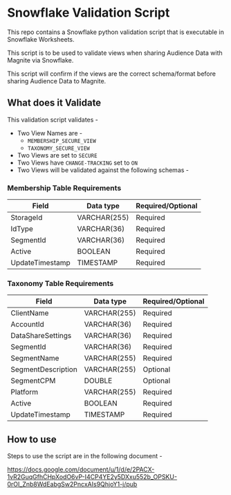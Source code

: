 # Snowflake Validation Script

This repo contains a Snowflake python validation script that is executable in Snowflake Worksheets.

This script is to be used to validate views when sharing Audience Data with Magnite via Snowflake.

This script will confirm if the views are the correct schema/format before sharing Audience Data to Magnite.
 

## What does it Validate
This validation script validates -
  - Two View Names are - 
    - `MEMBERSHIP_SECURE_VIEW`
    - `TAXONOMY_SECURE_VIEW`
  - Two Views are set to `SECURE`
  - Two Views have `CHANGE-TRACKING` set to `ON`
  - Two Views will be validated against the following schemas - 
    
### Membership Table Requirements

| Field | Data type | Required/Optional |
| ------ | ------ | ------ |
| StorageId | VARCHAR(255) | Required |
| IdType | VARCHAR(36) | Required |
| SegmentId | VARCHAR(36) | Required |
| Active | BOOLEAN | Required |
| UpdateTimestamp  | TIMESTAMP | Required |

### Taxonomy Table Requirements

| Field | Data type | Required/Optional |
| ------ | ------ | ------ |
| ClientName | VARCHAR(255) | Required |
| AccountId | VARCHAR(36) | Required |
| DataShareSettings | VARCHAR(36) | Required |
| SegmentId | VARCHAR(36) | Required |
| SegmentName | VARCHAR(255) | Required |
| SegmentDescription | VARCHAR(255) | Optional |
| SegmentCPM | DOUBLE | Optional |
| Platform | VARCHAR(255) | Required |
| Active | BOOLEAN | Required | True |
| UpdateTimestamp | TIMESTAMP | Required |


## How to use

Steps to use the script are in the following document -

https://docs.google.com/document/u/1/d/e/2PACX-1vR2GuqGfhCHpXodO6vP-I4CP4YE2y5DXxu552b_OPSKU-0rOI_Znb8WdEabgSw2PncxAIs9QhjoY1-j/pub


